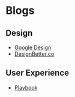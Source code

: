 # Blogs

## Design
- [Google Design](https://design.google/)
- [DesignBetter.co](https://www.designbetter.co)
## User Experience
- [Playbook](https://askplaybook.com)
